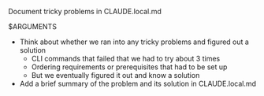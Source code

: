 Document tricky problems in CLAUDE.local.md

$ARGUMENTS

- Think about whether we ran into any tricky problems and figured out a solution
  - CLI commands that failed that we had to try about 3 times
  - Ordering requirements or prerequisites that had to be set up
  - But we eventually figured it out and know a solution
- Add a brief summary of the problem and its solution in CLAUDE.local.md

